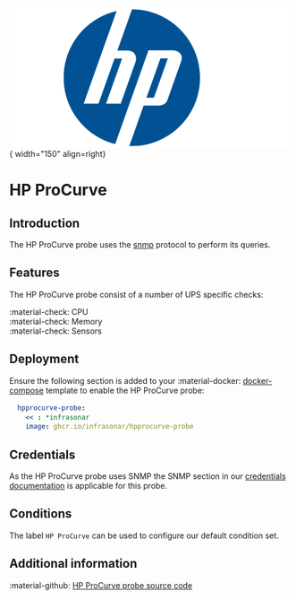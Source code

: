 ![HP](../../../images/probe_hp.png){ width="150" align=right}

# HP ProCurve

## Introduction

The HP ProCurve probe uses the [snmp](index.md) protocol to perform its queries.

## Features

The HP ProCurve probe consist of a number of UPS specific checks:

:material-check: CPU<br>
:material-check: Memory<br>
:material-check: Sensors

## Deployment

Ensure the following section is added to your :material-docker: [docker-compose](../appliance/docker_compose.md) template to enable the HP ProCurve probe:

```yaml
  hpprocurve-probe:
    << : *infrasonar
    image: ghcr.io/infrasonar/hpprocurve-probe
```

## Credentials

As the HP ProCurve probe uses SNMP the SNMP section in our [credentials documentation](../appliance/credentials.md) is applicable for this probe.

## Conditions

The label `HP ProCurve` can be used to configure our default condition set.

## Additional information

:material-github: [HP ProCurve probe source code](https://github.com/infrasonar/hpprocurve-probe)
